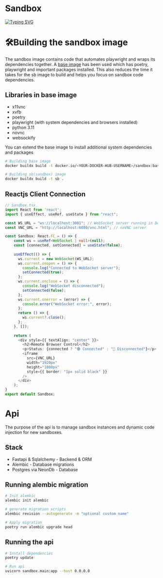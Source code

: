 # Sandbox
[![Typing SVG](https://readme-typing-svg.demolab.com?font=Fira+Code&weight=100&size=25&duration=2000&pause=1000&background=000000&center=true&vCenter=true&width=500&height=81&lines=Run+playwright+in+a+sandbox)](https://git.io/typing-svg)

# :hammer_and_wrench:Building the sandbox image
The sandbox image contains code that automates playwright and wraps its dependencies together. A [base image](https://hub.docker.com/r/bengabp/sandbox) has been used which has poetry, playwright and important packages installed. This also reduces the time it takes for the sb image to build and helps you focus on sandbox code dependencies.

## Libraries in base image
- x11vnc
- xvfb
- poetry
- playwright (with system dependencies and browsers installed)
- python 3.11
- novnc
- websockify

You can extend the base image to install additional system dependencies and packages

```bash
# Building base image
docker buildx build -t docker.io/<YOUR-DOCKER-HUB-USERNAME>/sandbox:base

# Building sb(sandbox) image
docker buildx build -t sb .
```

## Reactjs Client Connection
```typescript
// Sandbox.tsx
import React from 'react';
import { useEffect, useRef, useState } from "react";

const WS_URL = "ws://localhost:3001"; // WebSocket server running in Docker
const VNC_URL = "http://localhost:6080/vnc.html"; // noVNC server

const Sandbox: React.FC = () => {
    const ws = useRef<WebSocket | null>(null);
    const [connected, setConnected] = useState(false);
  
    useEffect(() => {
      ws.current = new WebSocket(WS_URL);
      ws.current.onopen = () => {
        console.log("Connected to WebSocket server");
        setConnected(true);
      };
      ws.current.onclose = () => {
        console.log("WebSocket disconnected");
        setConnected(false);
      };
      ws.current.onerror = (error) => {
        console.error("WebSocket error:", error);
      };
      return () => {
        ws.current?.close();
      };
    }, []);
  
    return (
      <div style={{ textAlign: "center" }}>
        <h2>Remote Browser Control</h2>
        <p>Status: {connected ? "🟢 Connected" : "🔴 Disconnected"}</p>
        <iframe
          src={VNC_URL}
          width="1920px"
          height="1080px"
          style={{ border: "1px solid black" }}
        />
      </div>
    );
}
export default Sandbox;
```

# Api
The purpose of the api is to manage sandbox instances and dynamic code injection for new sandboxes.
## Stack
- Fastapi & Sqlalchemy - Backend & ORM
- Alembic - Database migrations
- Postgres via NeonDb - Database

## Running alembic migration
```bash
# Init alembic
alembic init alembic

# generate migration scripts
alembic revision --autogenerate -m "optional custom name"

# Apply migration
poetry run alembic upgrade head
```

## Running the api
```bash
# Install dependencies
poetry update

# Run api
uvicorn sandbox.main:app --host 0.0.0.0
```

